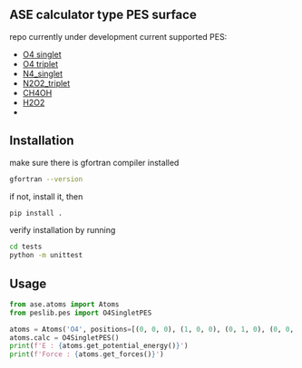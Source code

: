 ## ASE calculator type PES surface
repo currently under development
current supported PES:
- [O4 singlet](https://comp.chem.umn.edu/potlib/showPotential.cgi?id=O4_singlet)
- [O4 triplet](https://comp.chem.umn.edu/potlib/showPotential.cgi?id=O4_triplet_v2)
- [N4_singlet](https://comp.chem.umn.edu/potlib/showPotential.cgi?id=PES_N4_singlet_umn_v3)
- [N2O2_triplet](https://comp.chem.umn.edu/potlib/showPotential.cgi?id=PES_N2O2_triplet_umn_v3)
- [CH4OH](https://doi.org/10.1063/1.481148)
- [H2O2](https://comp.chem.umn.edu/potlib/showPotential.cgi?id=h2o2)
- 
## Installation
make sure there is gfortran compiler installed
```bash
gfortran --version
```
if not, install it, then
```bash
pip install .
```
verify installation by running
```bash
cd tests  
python -m unittest
```

## Usage

```python
from ase.atoms import Atoms
from peslib.pes import O4SingletPES

atoms = Atoms('O4', positions=[(0, 0, 0), (1, 0, 0), (0, 1, 0), (0, 0, 1)])
atoms.calc = O4SingletPES()
print(f'E : {atoms.get_potential_energy()}')
print(f'Force : {atoms.get_forces()}')
```